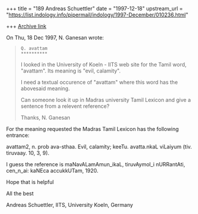 +++
title = "189 Andreas Schuettler"
date = "1997-12-18"
upstream_url = "https://list.indology.info/pipermail/indology/1997-December/010236.html"

+++
[Archive link](https://list.indology.info/pipermail/indology/1997-December/010236.html)

On Thu, 18 Dec 1997, N. Ganesan wrote:

>     Q. avattam
>     **********
>
> I looked in the University of Koeln - IITS web site for the
> Tamil word, "avattam". Its meaning is "evil, calamity".
>
> I need a textual occurence of "avattam" where this word has
> the abovesaid meaning.
>
> Can someone look it up in Madras university Tamil Lexicon
> and give a sentence from a relevent reference?
>
> Thanks,
> N. Ganesan
>

 For the meaning requested the Madras Tamil Lexicon has the following
 entrance:

 avattam2, n. prob ava-sthaa.  Evil, calamity; keeTu. avatta.nkaL
 viLaiyum (tiv. tiruvaay. 10, 3, 9).

 I guess the reference is maNavALamAmun_ikaL, tiruvAymol_i nURRantAti,
 cen_n_ai:  kaNEca accukkUTam, 1920.

 Hope that is helpful

 All the best

 Andreas Schuettler, IITS, University Koeln, Germany



